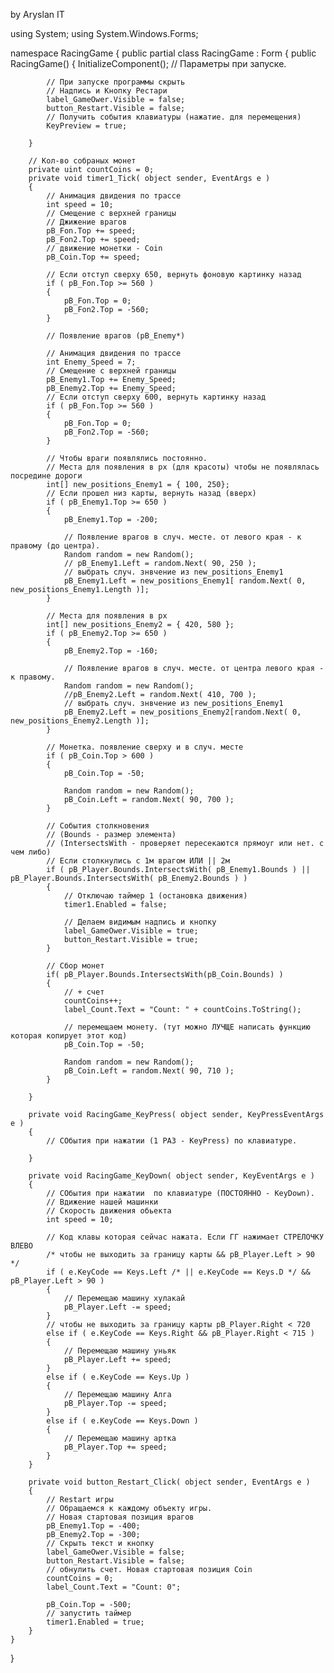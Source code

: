 by Aryslan IT 






using System;
using System.Windows.Forms;

namespace RacingGame
{
	public partial class RacingGame : Form
	{
		public RacingGame()
		{
			InitializeComponent();
			// Параметры при запуске.

			// При запуске программы скрыть
			// Надпись и Кнопку Рестари
			label_GameOwer.Visible = false;
			button_Restart.Visible = false;
			// Получить события клавиатуры (нажатие. для перемещения)
			KeyPreview = true; 

		}

		// Кол-во собраных монет
		private uint countCoins = 0;
		private void timer1_Tick( object sender, EventArgs e )
		{
			// Анимация двидения по трассе
			int speed = 10;
			// Смещение с верхней границы
			// Джижение врагов
			pB_Fon.Top += speed;
			pB_Fon2.Top += speed;
			// движение монетки - Coin
			pB_Coin.Top += speed;

			// Если отступ сверху 650, вернуть фоновую картинку назад
			if ( pB_Fon.Top >= 560 )
			{
				pB_Fon.Top = 0;
				pB_Fon2.Top = -560;
			}

			// Появление врагов (pB_Enemy*)

			// Анимация двидения по трассе
			int Enemy_Speed = 7;
			// Смещение с верхней границы
			pB_Enemy1.Top += Enemy_Speed;
			pB_Enemy2.Top += Enemy_Speed;
			// Если отступ сверху 600, вернуть картинку назад
			if ( pB_Fon.Top >= 560 )
			{
				pB_Fon.Top = 0;
				pB_Fon2.Top = -560;
			}

			// Чтобы враги появлялись постоянно.
			// Места для появления в px (для красоты) чтобы не появлялась посредине дороги
			int[] new_positions_Enemy1 = { 100, 250}; 
			// Если прошел низ карты, вернуть назад (вверх)
			if ( pB_Enemy1.Top >= 650 )
			{
				pB_Enemy1.Top = -200;

				// Появление врагов в случ. месте. от левого края - к правому (до центра).
				Random random = new Random();
				// pB_Enemy1.Left = random.Next( 90, 250 );
				// выбрать случ. знвчение из new_positions_Enemy1
				pB_Enemy1.Left = new_positions_Enemy1[ random.Next( 0, new_positions_Enemy1.Length )];				
			}

			// Места для появления в px
			int[] new_positions_Enemy2 = { 420, 580 };
			if ( pB_Enemy2.Top >= 650 )
			{
				pB_Enemy2.Top = -160;

				// Появление врагов в случ. месте. от центра левого края - к правому.
				Random random = new Random();
				//pB_Enemy2.Left = random.Next( 410, 700 );
				// выбрать случ. знвчение из new_positions_Enemy1
				pB_Enemy2.Left = new_positions_Enemy2[random.Next( 0, new_positions_Enemy2.Length )];
			}

			// Монетка. появление сверху и в случ. месте
			if ( pB_Coin.Top > 600 )
			{
				pB_Coin.Top = -50;

				Random random = new Random();
				pB_Coin.Left = random.Next( 90, 700 );
			}

			// События столкновения
			// (Bounds - размер элемента)
			// (IntersectsWith - проверяет пересекаются прямоуг или нет. с чем либо)
			// Если столкнулись с 1м врагом ИЛИ || 2м
			if ( pB_Player.Bounds.IntersectsWith( pB_Enemy1.Bounds ) || pB_Player.Bounds.IntersectsWith( pB_Enemy2.Bounds ) )
			{
				// Отключаю таймер 1 (остановка движения)
				timer1.Enabled = false;

				// Делаем видимым надпись и кнопку
				label_GameOwer.Visible = true;
				button_Restart.Visible = true;
			}

			// Сбор монет
			if( pB_Player.Bounds.IntersectsWith(pB_Coin.Bounds) )
			{
				// + счет
				countCoins++;
				label_Count.Text = "Count: " + countCoins.ToString();

				// перемещаем монету. (тут можно ЛУЧЩЕ написать функцию которая копирует этот код)
				pB_Coin.Top = -50;

				Random random = new Random();
				pB_Coin.Left = random.Next( 90, 710 );
			}
			 
		}

		private void RacingGame_KeyPress( object sender, KeyPressEventArgs e )
		{
			// СОбытия при нажатии (1 РАЗ - KeyPress) по клавиатуре.

		}

		private void RacingGame_KeyDown( object sender, KeyEventArgs e )
		{
			// СОбытия при нажатии  по клавиатуре (ПОСТОЯННО - KeyDown).
			// Вдижение нашей машинки
			// Скорость движения обьекта
			int speed = 10;

			// Код клавы которая сейчас нажата. Если ГГ нажимает СТРЕЛОЧКУ ВЛЕВО
			/* чтобы не выходить за границу карты && pB_Player.Left > 90  */
			if ( e.KeyCode == Keys.Left /* || e.KeyCode == Keys.D */ && pB_Player.Left > 90 )
			{
				// Перемещаю машину хулакай
				pB_Player.Left -= speed;
			}
			// чтобы не выходить за границу карты pB_Player.Right < 720
			else if ( e.KeyCode == Keys.Right && pB_Player.Right < 715 )
			{
				// Перемещаю машину уньяк
				pB_Player.Left += speed;
			}
			else if ( e.KeyCode == Keys.Up )
			{
				// Перемещаю машину Алга
				pB_Player.Top -= speed;
			}
			else if ( e.KeyCode == Keys.Down )
			{
				// Перемещаю машину артка
				pB_Player.Top += speed;
			}
		}

		private void button_Restart_Click( object sender, EventArgs e )
		{
			// Restart игры
			// Обращаемся к каждому объекту игры.
			// Новая стартовая позиция врагов
			pB_Enemy1.Top = -400;
			pB_Enemy2.Top = -300;
			// Скрыть текст и кнопку
			label_GameOwer.Visible = false;
			button_Restart.Visible = false;
			// обнулить счет. Новая стартовая позиция Coin
			countCoins = 0;
			label_Count.Text = "Count: 0";

			pB_Coin.Top = -500;
			// запустить таймер
			timer1.Enabled = true;
		}
	}
}
